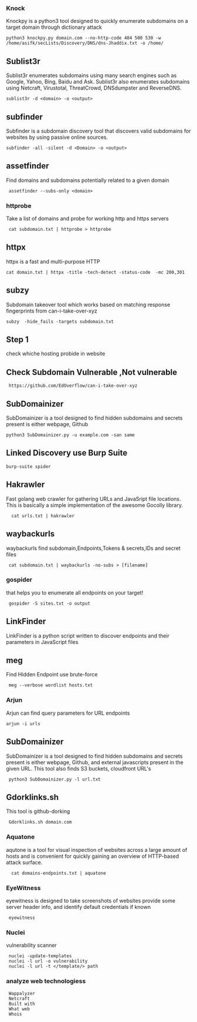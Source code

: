     
 ### Knock
   Knockpy is a python3 tool designed to quickly enumerate subdomains on a target domain through dictionary attack 
   
    python3 knockpy.py domain.com --no-http-code 404 500 530 -w /home/asifk/secLists/Discovery/DNS/dns-Jhaddix.txt -o /home/
    
## Sublist3r
   Sublist3r enumerates subdomains using many search engines such as Google, Yahoo, Bing, Baidu and Ask.
   Sublist3r also enumerates subdomains using Netcraft, Virustotal, ThreatCrowd, DNSdumpster and ReverseDNS.
   
    sublist3r -d <domain> -o <output>
 
  ## subfinder
  Subfinder is a subdomain discovery tool that discovers valid subdomains for websites by using passive online sources.
  
    subfinder -all -silent -d <Domain> -o <output>
    
  ## assetfinder
  Find domains and subdomains potentially related to a given domain
  
     assetfinder --subs-only <domain>
   
  
 ### httprobe
  Take a list of domains and probe for working http and https servers
    
     cat subdomain.txt | httprobe > httprobe
 
 ## httpx 
 httpx is a fast and multi-purpose HTTP
 
    cat domain.txt | httpx -title -tech-detect -status-code  -mc 200,301
  
 ## subzy
 Subdomain takeover tool which works based on matching response fingerprints from can-i-take-over-xyz

    subzy  -hide_fails -targets subdomain.txt
    
 ## Step 1 
 check whiche hosting probide in website 
    
 ## Check Subdomain Vulnerable ,Not vulnerable
 
     https://github.com/EdOverflow/can-i-take-over-xyz
    
  ## SubDomainizer
  SubDomainizer is a tool designed to find hidden subdomains and secrets present is either webpage, Github
  
    python3 SubDomainizer.py -u example.com -san same 
    
 ## Linked Discovery use Burp Suite
    
    burp-suite spider
    
  ## Hakrawler
   Fast golang web crawler for gathering URLs and JavaSript file locations. 
   This is basically a simple implementation of the awesome Gocolly library.
    
      cat urls.txt | hakrawler
    
  ## waybackurls
   waybackurls find subdomain,Endpoints,Tokens & secrets,IDs and secret files
    
     cat subdomain.txt | waybackurls -no-subs > [filename]
    
   ### gospider
   that helps you to enumerate all endpoints on your target!
    
     gospider -S sites.txt -o output 
     
  ## LinkFinder 
  LinkFinder is a python script written to discover endpoints and their parameters in JavaScript files
    
      
      
   ## meg 
   Find Hidden Endpoint use brute-force
   
     meg --verbose wordlist hosts.txt 
     
  ### Arjun 
  Arjun can find query parameters for URL endpoints
  
    arjun -i urls
    
  ## SubDomainizer
  SubDomainizer is a tool designed to find hidden subdomains and secrets present is either webpage, Github, and external
  javascripts present in the given URL. This tool also finds S3 buckets, cloudfront URL's
  
     python3 SubDomainizer.py -l url.txt 
     
  ## Gdorklinks.sh
  This tool is github-dorking
  
     Gdorklinks.sh domain.com 
     
 ### Aquatone 
 aqutone is a tool for visual inspection of websites across a large amount of hosts and is convenient  for quickly gaining an overview of HTTP-based     attack surface.
   
      cat domains-endpoints.txt | aquatone  
   
  ### EyeWitness 
  eyewitness is designed to take screenshots of websites provide some server header info, and identify default credentials if known
  
     eyewitness
    
 ### Nuclei 
 vulnerability scanner
 
     nuclei -update-templates
     nuclei -l url -o vulnerability 
     nuclei -l url -t </template/> path
     
  ### analyze web technologiess 
  
     Wappalyzer
     Netcraft
     Built with
     What web
     Whois
